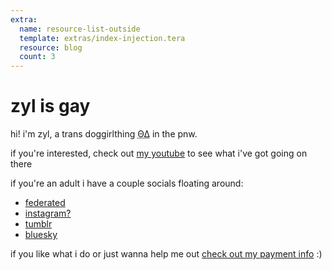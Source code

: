 ```yaml
---
extra:
  name: resource-list-outside
  template: extras/index-injection.tera
  resource: blog
  count: 3
---
```


# zyl is gay

hi! i'm zyl, a trans doggirlthing <abbr title="therian">ΘΔ</abbr> in the pnw.

if you're interested, check out [my youtube](me$https://youtube.com/@zylpup) to see what i've got going on there

if you're an adult i have a couple socials floating around:

- [federated](me$https://fed.zyl.gay/@zyl)
- [instagram?](me$https://www.instagram.com/zylbarker/)
- [tumblr](me$https://www.tumblr.com/zyllian)
- [bluesky](me$https://bsky.app/profile/zyl.gay)

if you like what i do or just wanna help me out [check out my payment info](/pay-me) :)
